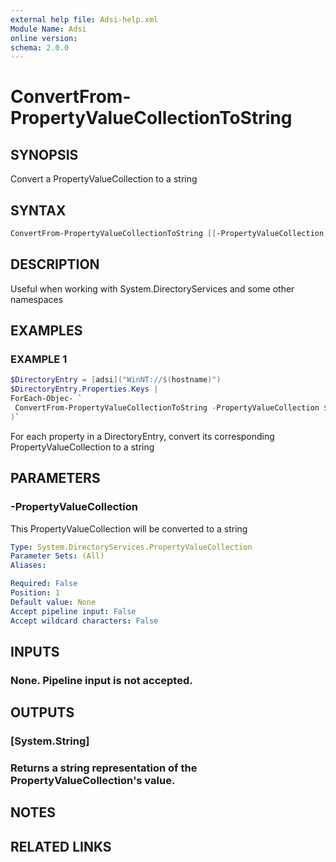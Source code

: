 ```yaml
---
external help file: Adsi-help.xml
Module Name: Adsi
online version:
schema: 2.0.0
---
```


# ConvertFrom-PropertyValueCollectionToString

## SYNOPSIS
Convert a PropertyValueCollection to a string

## SYNTAX

```powershell
ConvertFrom-PropertyValueCollectionToString [[-PropertyValueCollection] <PropertyValueCollection>]
```

## DESCRIPTION
Useful when working with System.DirectoryServices and some other namespaces

## EXAMPLES

### EXAMPLE 1
```powershell
$DirectoryEntry = [adsi]("WinNT://$(hostname)")
$DirectoryEntry.Properties.Keys |
ForEach-Objec- `
 ConvertFrom-PropertyValueCollectionToString -PropertyValueCollection $DirectoryEntry.Properties[$_]
)`
```

For each property in a DirectoryEntry, convert its corresponding PropertyValueCollection to a string

## PARAMETERS

### -PropertyValueCollection
This PropertyValueCollection will be converted to a string

```yaml
Type: System.DirectoryServices.PropertyValueCollection
Parameter Sets: (All)
Aliases:

Required: False
Position: 1
Default value: None
Accept pipeline input: False
Accept wildcard characters: False
```

## INPUTS

### None. Pipeline input is not accepted.
## OUTPUTS

### [System.String]
### Returns a string representation of the PropertyValueCollection's value.
## NOTES

## RELATED LINKS


